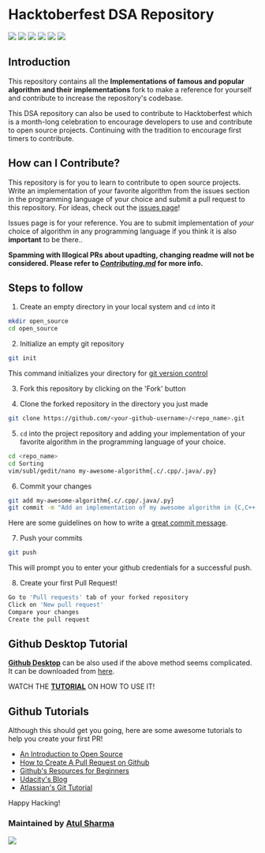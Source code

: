 # Hacktoberfest DSA Repository


<img src="https://img.shields.io/github/contributors/Iltwats/hacktoberfest">  <img src="https://img.shields.io/tokei/lines/github/Iltwats/hacktoberfest"> <img src="https://img.shields.io/github/last-commit/Iltwats/hacktoberfest">   <img src="https://img.shields.io/github/languages/count/Iltwats/hacktoberfest"> <img src="https://img.shields.io/github/issues-raw/Iltwats/hacktoberfest"> <img src="https://visitor-badge.laobi.icu/badge?page_id=Iltwats.hacktoberfest.visitor-badge"> 


## Introduction

This repository contains all the **Implementations of famous and popular algorithm and their implementations** fork to make a reference for yourself and contribute to increase the repository's codebase.

This DSA repository can also be used to contribute to Hacktoberfest which is a month-long celebration to encourage developers to use and contribute to open source projects.
Continuing with the tradition to encourage first timers to contribute.

## How can I Contribute?

This repository is for you to learn to contribute to open source projects. Write an implementation of your favorite algorithm from the issues section in the programming language of your choice and submit a pull request to this repository. For ideas, check out the [issues page](https://github.com/Iltwats/Data-Structures-and-Algorithms/issues)!

Issues page is for your reference. You are to submit implementation of *your* choice of algorithm in any programming language if you think it is also **important** to be there..

**Spamming with Illogical PRs about upadting, changing readme will not be considered. Please refer to [*Contributing.md*](https://github.com/Iltwats/Data-Structures-and-Algorithms/blob/main/CONTRIBUTING.md) for more info.**


## Steps to follow

1. Create an empty directory in your local system and `cd` into it
```bash
mkdir open_source
cd open_source
```

2. Initialize an empty git repository
```bash
git init
```
This command initializes your directory for [git version control](https://www.digitalocean.com/community/tutorials/how-to-contribute-to-open-source-getting-started-with-git)

3. Fork this repository by clicking on the 'Fork' button

4. Clone the forked repository in the directory you just made
```bash
git clone https://github.com/<your-github-username>/<repo_name>.git
```
5. `cd` into the project repository and adding your implementation of your favorite algorithm in the programming language of your choice.
```bash
cd <repo_name>
cd Sorting
vim/subl/gedit/nano my-awesome-algorithm{.c/.cpp/.java/.py}
```
6. Commit your changes
```bash
git add my-awesome-algorithm{.c/.cpp/.java/.py}
git commit -m "Add an implementation of my awesome algorithm in {C,C++,Java,Python}"
```
Here are some guidelines on how to write a [great commit message](https://gist.github.com/robertpainsi/b632364184e70900af4ab688decf6f53).

7. Push your commits
```bash
git push
```
This will prompt you to enter your github credentials for a successful push.

8. Create your first Pull Request!
```bash
Go to 'Pull requests' tab of your forked repository
Click on 'New pull request'
Compare your changes
Create the pull request
```
## Github Desktop Tutorial
<u>**Github Desktop**</u> can be also used if the above method seems complicated. It can be downloaded from [here](https://desktop.github.com/).

WATCH THE [**TUTORIAL**](https://www.youtube.com/watch?v=77W2JSL7-r8) ON HOW TO USE IT!

## Github Tutorials
Although this should get you going, here are some awesome tutorials to help you create your first PR!
* [An Introduction to Open Source](https://www.digitalocean.com/community/tutorial_series/an-introduction-to-open-source)
* [How to Create A Pull Request on Github](https://www.digitalocean.com/community/tutorials/how-to-create-a-pull-request-on-github)
* [Github's Resources for Beginners](https://try.github.io/)
* [Udacity's Blog](https://blog.udacity.com/2015/06/a-beginners-git-github-tutorial.html)
* [Atlassian's Git Tutorial](https://www.atlassian.com/git/tutorials)

Happy Hacking!
### Maintained by [Atul Sharma](https://github.com/Iltwats/)
  ![](https://media.giphy.com/media/L1R1tvI9svkIWwpVYr/giphy.gif)


